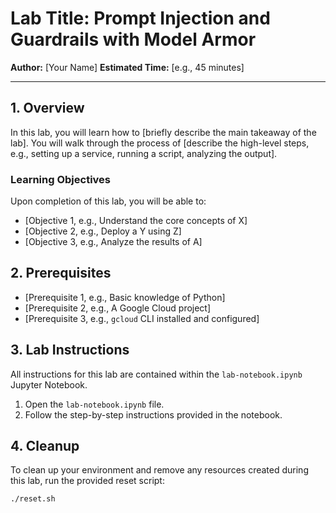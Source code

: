 # Lab Title: Prompt Injection and Guardrails with Model Armor

**Author:** [Your Name]
**Estimated Time:** [e.g., 45 minutes]

---

## 1. Overview

In this lab, you will learn how to [briefly describe the main takeaway of the lab]. You will walk through the process of [describe the high-level steps, e.g., setting up a service, running a script, analyzing the output].

### Learning Objectives

Upon completion of this lab, you will be able to:

* [Objective 1, e.g., Understand the core concepts of X]
* [Objective 2, e.g., Deploy a Y using Z]
* [Objective 3, e.g., Analyze the results of A]

## 2. Prerequisites

* [Prerequisite 1, e.g., Basic knowledge of Python]
* [Prerequisite 2, e.g., A Google Cloud project]
* [Prerequisite 3, e.g., `gcloud` CLI installed and configured]

## 3. Lab Instructions

All instructions for this lab are contained within the `lab-notebook.ipynb` Jupyter Notebook.

1. Open the `lab-notebook.ipynb` file.
2. Follow the step-by-step instructions provided in the notebook.

## 4. Cleanup

To clean up your environment and remove any resources created during this lab, run the provided reset script:

```bash
./reset.sh
```
